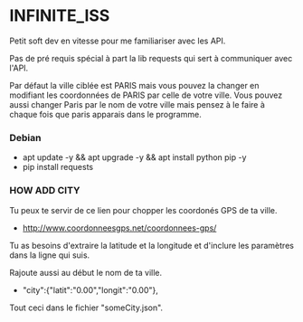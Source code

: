 # INFINITE_ISS

Petit soft dev en vitesse pour me familiariser avec les API.

Pas de pré requis spécial à part la lib requests qui sert à communiquer avec l'API.

Par défaut la ville ciblée est PARIS mais vous pouvez la changer en modifiant les coordonnées de PARIS par celle de votre ville.
Vous pouvez aussi changer Paris par le nom de votre ville mais pensez à le faire à chaque fois que paris apparais dans le programme.

### Debian

* apt update -y && apt upgrade -y && apt install python pip -y
* pip install requests

### HOW ADD CITY

Tu peux te servir de ce lien pour chopper les coordonés GPS de ta ville.

* http://www.coordonneesgps.net/coordonnees-gps/

Tu as besoins d'extraire la latitude et la longitude et d'inclure les paramètres dans la ligne qui suis.

Rajoute aussi au début le nom de ta ville.

* "city":{"latit":"0.00","longit":"0.00"},

Tout ceci dans le fichier "someCity.json".
